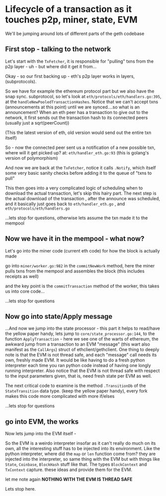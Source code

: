 # Lifecycle of a transaction as it touches p2p, miner, state, EVM

We'll be jumping around lots of different parts of the geth codebase

## First stop - talking to the network

Let's start with the `TxFetcher`, it is responsible for "pulling" txns from the p2p
layer - uh - but where did it get it from...

Okay - so our first backing up - eth's p2p layer works in layers, (subprotocols).

So we have for example the ethereum protocol part but we also have the snap sync.
subprotocol, so let's look at `eth/protocols/eth/handlers.go:395`, at the
`handleNewPooledTransactionHashes`. Notice that we
can't accept txns (announcements at this point) until we are synced....so
what is an announcement? When an eth peer has a transaction to give out to the network,
it first sends out the transaction hash to its connected peers (usually just a sqrt(peerCount))

(This the latest version of eth, old version would send out the entire txn itself)

So - now the connected peer sent us a notification of a new possible txn,
where will it get picked up? at: `eth/handler_eth.go:93` (this is golang's version
of polymorphism)

And now we are back at the `TxFetcher`, notice it calls `.Notify`, which itself some
very basic sanity checks before adding it to the queue of "txns to pull"

This then goes into a very complicated logic of scheduling when to download the actual
transaction, let's skip this hairy part. The next step is the actual download of the transaction
, after the announce was scheduled, and it basically just goes back to `eth/handler_eth.go` ,
and `eth/protocols/eth/handlers.go`

...lets stop for questions, otherwise lets assume the txn made it to the mempool

## Now we have it in the mempool - what now?

Let's go into the miner code (current eth code) for how the block is actually made

go into `miner/worker.go:982` in the `commitNewWork` method, here the miner pulls
txns from the mempool and assembles the block (this includes receipts as well)

and the key point is the `commitTransaction` method of the worker, this takes us into
core code...

...lets stop for questions

## Now go into state/Apply message

...And now we jump into the state processor - this part it helps to read/have the
yellow paper handy, lets jump to `core/state_processor.go:144`, to the
function `ApplyTransaction` - here we see one of the warts of ethereum, the awkward
jump from a transaction to an EVM "message" (this wart also manifest as the `CallArgs`)
struct of ethclient/gethclient. One thing to deeply note is that the EVM is not
thread safe, and each "message" call needs its own, freshly made EVM. It would be like
having to do a fresh python interpreter each time you ran python code instead of having
one longly running interpreter. Also notice that the EVM is not thread safe with respect
to the input parameters given, that is, need fresh state per EVM as well.

The next critical code to examine is the method `.TransitionDb`
of the `StateTransition` data type. (keep the yellow paper handy), every fork makes
this code more complicated with more if/elses

...lets stop for questions

## go into EVM, the works

Now lets jump into the EVM itself -

So the EVM is a weirdo interpreter insofar as it can't really do much on its own,
all the interesting stuff has to be injected into its environment. Like the python
interpreter, where did the `map` or `len` function come from? they are injected into
the interpreter, so same thing with the EVM but with things like `State`, `Coinbase`,
`BlockHash` stuff like that. The types `BlockContext` and `TxContext` capture.
these ideas and provide them for the EVM.

let me note again **NOTHING WITH THE EVM IS THREAD SAFE**

Lets stop here.
